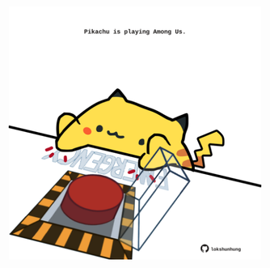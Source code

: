 <!-- built at 09/02/2024, 21:00:43 UTC -->
<p align="center">
  <img width="500" height="500" src="./ReadmeImage.svg">
</p>
